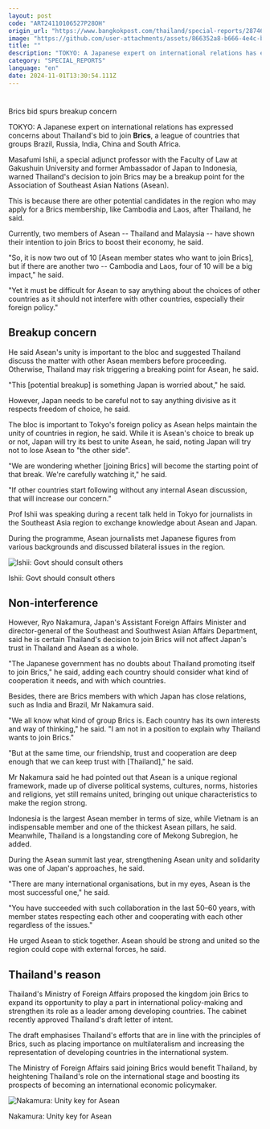 ```yaml
---
layout: post
code: "ART24110106527P28OH"
origin_url: "https://www.bangkokpost.com/thailand/special-reports/2874658/brics-bid-spurs-breakup-concern"
image: "https://github.com/user-attachments/assets/866352a8-b666-4e4c-bb0c-e1c404b194a8"
title: ""
description: "TOKYO: A Japanese expert on international relations has expressed concerns about Thailand"
category: "SPECIAL_REPORTS"
language: "en"
date: 2024-11-01T13:30:54.111Z
---
```


# 

Brics bid spurs breakup concern

TOKYO: A Japanese expert on international relations has expressed concerns about Thailand's bid to join **Brics**, a league of countries that groups Brazil, Russia, India, China and South Africa.

Masafumi Ishii, a special adjunct professor with the Faculty of Law at Gakushuin University and former Ambassador of Japan to Indonesia, warned Thailand's decision to join Brics may be a breakup point for the Association of Southeast Asian Nations (Asean).

This is because there are other potential candidates in the region who may apply for a Brics membership, like Cambodia and Laos, after Thailand, he said.

Currently, two members of Asean -- Thailand and Malaysia -- have shown their intention to join Brics to boost their economy, he said.

"So, it is now two out of 10 \[Asean member states who want to join Brics\], but if there are another two -- Cambodia and Laos, four of 10 will be a big impact," he said.

"Yet it must be difficult for Asean to say anything about the choices of other countries as it should not interfere with other countries, especially their foreign policy."

**Breakup concern**
-------------------

He said Asean's unity is important to the bloc and suggested Thailand discuss the matter with other Asean members before proceeding. Otherwise, Thailand may risk triggering a breaking point for Asean, he said.

"This \[potential breakup\] is something Japan is worried about," he said.

However, Japan needs to be careful not to say anything divisive as it respects freedom of choice, he said.

The bloc is important to Tokyo's foreign policy as Asean helps maintain the unity of countries in region, he said. While it is Asean's choice to break up or not, Japan will try its best to unite Asean, he said, noting Japan will try not to lose Asean to "the other side".

"We are wondering whether \[joining Brics\] will become the starting point of that break. We're carefully watching it," he said.

"If other countries start following without any internal Asean discussion, that will increase our concern."

Prof Ishii was speaking during a recent talk held in Tokyo for journalists in the Southeast Asia region to exchange knowledge about Asean and Japan.

During the programme, Asean journalists met Japanese figures from various backgrounds and discussed bilateral issues in the region.

![Ishii: Govt should consult others](https://static.bangkokpost.com/media/content/dcx/2024/09/30/5289113.jpg)

Ishii: Govt should consult others

**Non-interference**
--------------------

However, Ryo Nakamura, Japan's Assistant Foreign Affairs Minister and director-general of the Southeast and Southwest Asian Affairs Department, said he is certain Thailand's decision to join Brics will not affect Japan's trust in Thailand and Asean as a whole.

"The Japanese government has no doubts about Thailand promoting itself to join Brics," he said, adding each country should consider what kind of cooperation it needs, and with which countries.

Besides, there are Brics members with which Japan has close relations, such as India and Brazil, Mr Nakamura said.

"We all know what kind of group Brics is. Each country has its own interests and way of thinking," he said. "I am not in a position to explain why Thailand wants to join Brics."

"But at the same time, our friendship, trust and cooperation are deep enough that we can keep trust with \[Thailand\]," he said.

Mr Nakamura said he had pointed out that Asean is a unique regional framework, made up of diverse political systems, cultures, norms, histories and religions, yet still remains united, bringing out unique characteristics to make the region strong.

Indonesia is the largest Asean member in terms of size, while Vietnam is an indispensable member and one of the thickest Asean pillars, he said. Meanwhile, Thailand is a longstanding core of Mekong Subregion, he added.

During the Asean summit last year, strengthening Asean unity and solidarity was one of Japan's approaches, he said.

"There are many international organisations, but in my eyes, Asean is the most successful one," he said.

"You have succeeded with such collaboration in the last 50–60 years, with member states respecting each other and cooperating with each other regardless of the issues."

He urged Asean to stick together. Asean should be strong and united so the region could cope with external forces, he said.

**Thailand's reason**
---------------------

Thailand's Ministry of Foreign Affairs proposed the kingdom join Brics to expand its opportunity to play a part in international policy-making and strengthen its role as a leader among developing countries. The cabinet recently approved Thailand's draft letter of intent.

The draft emphasises Thailand's efforts that are in line with the principles of Brics, such as placing importance on multilateralism and increasing the representation of developing countries in the international system.

The Ministry of Foreign Affairs said joining Brics would benefit Thailand, by heightening Thailand's role on the international stage and boosting its prospects of becoming an international economic policymaker.

![Nakamura: Unity key for Asean](https://github.com/user-attachments/assets/4d6f60b5-7ac9-4141-bff6-4b4e263a502f)

Nakamura: Unity key for Asean